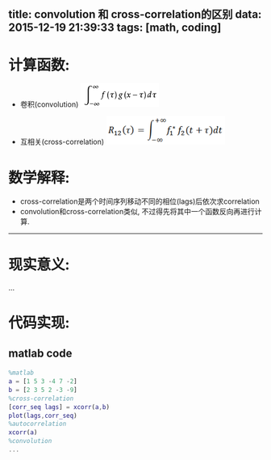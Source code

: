 title: convolution 和 cross-correlation的区别
data: 2015-12-19 21:39:33
tags: [math, coding]
---


# 计算函数:

- 卷积(convolution)
![卷积函数](/images/convolution_func.png)

- 互相关(cross-correlation)
![互相关函数](/images/cross-correlation_func.png)

# 数学解释:
- cross-correlation是两个时间序列移动不同的相位(lags)后依次求correlation
- convolution和cross-correlation类似, 不过得先将其中一个函数反向再进行计算.

***

# 现实意义:
...


# 代码实现:
## matlab code
```matlab
%matlab
a = [1 5 3 -4 7 -2]
b = [2 3 5 2 -3 -9]
%cross-correlation
[corr_seq lags] = xcorr(a,b)
plot(lags,corr_seq)
%autocorrelation
xcorr(a)
%convolution
...


```
